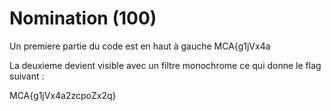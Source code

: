 # Nomination (100)

Un premiere partie du code est en haut à gauche MCA{g1jVx4a

La deuxieme devient visible avec un filtre monochrome ce qui donne le flag suivant :

MCA{g1jVx4a2zcpoZx2q}
